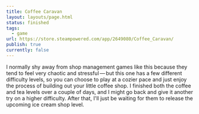 ```yaml
---
title: Coffee Caravan
layout: layouts/page.html
status: finished
tags:
  - game
url: https://store.steampowered.com/app/2649080/Coffee_Caravan/
publish: true
currently: false
---
```

I normally shy away from shop management games like this because they tend to feel very chaotic and stressful — but this one has a few different difficulty levels, so you can choose to play at a cozier pace and just enjoy the process of building out your little coffee shop. I finished both the coffee and tea levels over a couple of days, and I might go back and give it another try on a higher difficulty. After that, I'll just be waiting for them to release the upcoming ice cream shop level.